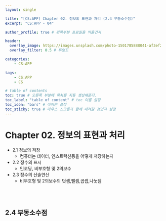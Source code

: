 ```yaml
---
layout: single

title: "[CS:APP] Chapter 02. 정보의 표현과 처리 (2.4 부동소수점)"
excerpt: "CS:APP - 04"

author_profile: true # 왼쪽부분 프로필을 띄울건지

header:
  overlay_image: https://images.unsplash.com/photo-1501785888041-af3ef285b470?ixlib=rb-1.2.1&ixid=eyJhcHBfaWQiOjEyMDd9&auto=format&fit=crop&w=1350&q=80
  overlay_filter: 0.5 # 투명도

categories: 
    - CS:APP

tags: 
    - CS:APP
    - CS

# table of contents
toc: true # 오른쪽 부분에 목차를 자동 생성해준다.
toc_label: "table of content" # toc 이름 설정
toc_icon: "bars" # 아이콘 설정
toc_sticky: true # 마우스 스크롤과 함께 내려갈 것인지 설정
---
```


# Chapter 02. 정보의 표현과 처리
- 2.1 정보의 저장
    - 컴퓨터는 데이터, 인스트럭션등을 어떻게 저장하는지
- 2.2 정수의 표시
    - 인코딩, 비부호형 및 2의보수
- 2.3 정수의 산술연산
    - 비부호형 및 2의보수의 덧셈,뺄셈,곱셉,나눗셈

<br><br>

## 2.4 부동소수점 
